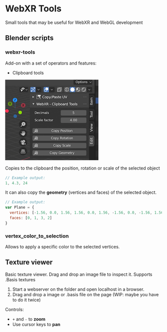 # WebXR Tools

Small tools that may be useful for WebXR and WebGL development



## Blender scripts

### webxr-tools

Add-on with a set of operators and features:

* Clipboard tools

![screenshot](./doc/clipboardtools.png)

Copies to the clipboard the position, rotation or scale of the selected object
```js
// Example output:
1, 4.3, 24
```

It can also copy the **geometry** (vertices and faces) of the selected object.
```js
// Example output:
var Plane = {
  vertices: [-1.56, 0.0, 1.56, 1.56, 0.0, 1.56, -1.56, 0.0, -1.56, 1.56, 0.0, -1.56],
  faces: [0, 1, 3, 2]
}
```

### vertex_color_to_selection

Allows to apply a specific color to the selected vertices.



## Texture viewer

Basic texture viewer. Drag and drop an image file to inspect it. Supports .Basis textures

1. Start a webserver on the folder and open localhost in a browser.
2. Drag and drop a image or .basis file on the page (WIP: maybe you have to do it twice)

Controls:
* `+` and `-` to **zoom**
* Use cursor keys to **pan**

